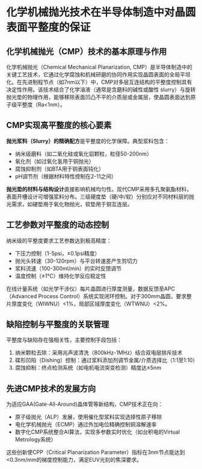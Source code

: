 # 化学机械抛光技术在半导体制造中对晶圆表面平整度的保证

## 化学机械抛光（CMP）技术的基本原理与作用

化学机械抛光（Chemical Mechanical Planarization, CMP）是半导体制造中的关键工艺技术，它通过化学腐蚀和机械研磨的协同作用实现晶圆表面的全局平坦化。在先进制程节点（如7nm以下）中，CMP对多层互连结构的平整度控制具有决定性作用。该技术结合了化学溶液（通常是含磨料的碱性或酸性 slurry）与旋转抛光垫的物理作用，能够移除表面凹凸不平的介质层或金属层，使晶圆表面达到原子级平整度（Ra<1nm）。

## CMP实现高平整度的核心要素

**抛光浆料（Slurry）的精确配方**是平整度的化学保障。典型浆料包含：
- 纳米级磨料（如二氧化硅或氧化铝颗粒，粒径50-200nm）
- 氧化剂（如过氧化氢用于铜抛光）
- 腐蚀抑制剂（如BTA用于铜表面钝化）
- pH调节剂（根据材料特性控制在2-11之间）

**抛光垫的材料与结构设计**直接影响机械均匀性。现代CMP采用多孔聚氨酯材料，表面开槽设计可增强浆料分布。三级硬度垫（硬/中/软）分别应对不同材料层的抛光需求，如硬垫用于氧化物抛光，软垫用于铜互连层。

## 工艺参数对平整度的动态控制

纳米级的平整度要求工艺参数达到极高精度：
- 下压力控制（1-5psi，±0.1psi精度）
- 抛光头转速（30-120rpm）与平台转速差产生剪切力
- 浆料流速（100-300ml/min）的实时反馈调节
- 温度控制（±1℃）维持化学反应稳定性

在线计量系统（如光学干涉仪）每片晶圆进行厚度测量，数据反馈至APC（Advanced Process Control）系统实现闭环控制。对于300mm晶圆，要求整片厚度变化（WIWNU）<1%，局部区域厚度变化（WTWNU）<2%。

## 缺陷控制与平整度的关联管理

平整度与缺陷存在强相关性，主要控制手段包括：
1. 纳米颗粒去除：采用兆声波清洗（800kHz-1MHz）结合双电层排斥技术
2. 碟形凹陷（Dishing）控制：通过浆料添加剂调节金属/介质选择比（1:1至1:10）
3. 腐蚀抑制：终点检测系统（如电机电流突变检测）精度达±5nm

## 先进CMP技术的发展方向

为适应GAA(Gate-All-Around)晶体管等新结构，CMP技术正在向：
- 原子级抛光（ALP）发展，使用催化型浆料实现选择性原子移除
- 电化学机械抛光（ECMP）通过外加电位精确控制铜溶解速率
- 数字化CMP系统整合AI算法，实现多参数实时优化（如台积电的Virtual Metrology系统）

这些创新使CPP（Critical Planarization Parameter）指标在3nm节点能达到<0.3nm/mm的梯度控制能力，满足EUV光刻的焦深要求。